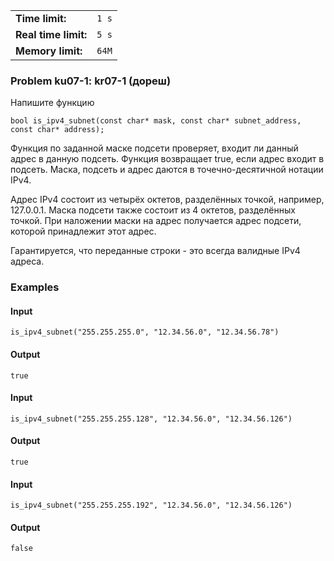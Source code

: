 |                      |       |
|----------------------|-------|
| **Time limit:**      | `1 s` |
| **Real time limit:** | `5 s` |
| **Memory limit:**    | `64M` |


### Problem ku07-1: kr07-1 (дореш)

Напишите функцию

    
    
    bool is_ipv4_subnet(const char* mask, const char* subnet_address, const char* address);

Функция по заданной маске подсети проверяет, входит ли данный адрес в данную подсеть. Функция
возвращает true, если адрес входит в подсеть. Маска, подсеть и адрес даются в точечно-десятичной
нотации IPv4.

Адрес IPv4 состоит из четырёх октетов, разделённых точкой, например, 127.0.0.1. Маска подсети также
состоит из 4 октетов, разделённых точкой. При наложении маски на адрес получается адрес подсети,
которой принадлежит этот адрес.

Гарантируется, что переданные строки - это всегда валидные IPv4 адреса.

### Examples

#### Input

    
    
    is_ipv4_subnet("255.255.255.0", "12.34.56.0", "12.34.56.78")

#### Output

    
    
    true

#### Input

    
    
    is_ipv4_subnet("255.255.255.128", "12.34.56.0", "12.34.56.126")

#### Output

    
    
    true

#### Input

    
    
    is_ipv4_subnet("255.255.255.192", "12.34.56.0", "12.34.56.126")

#### Output

    
    
    false

